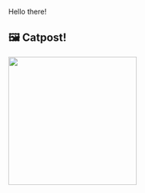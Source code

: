 Hello there!



## 🖼️ Catpost!

<sub>
    <img src="https://cdn2.thecatapi.com/images/aci.jpg" height="256">
</sub>

